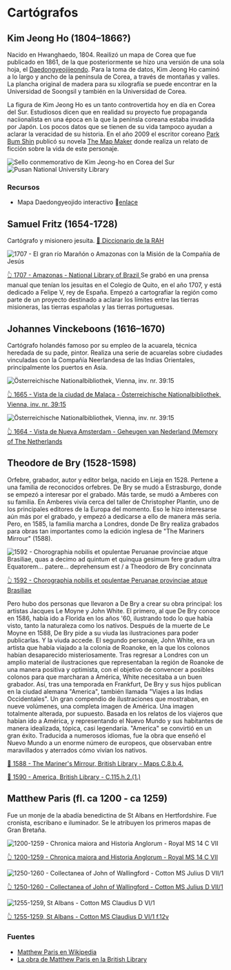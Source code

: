# Cartógrafos

## Kim Jeong Ho (1804–1866?)

Nacido en Hwanghaedo, 1804. Reailizó un mapa de Corea que fue publicado en 1861, de la que posteriormente se hizo una versión de una sola hoja, el [Daedongyeojijeondo](https://en.wikipedia.org/wiki/Daedongyeojido). Para la toma de datos, Kim Jeong Ho caminó a lo largo y ancho de la península de Corea, a través de montañas y valles. La plancha original de madera para su xilografía se puede encontrar en la Universidad de Soongsil y también en la Universidad de Corea.

La figura de Kim Jeong Ho es un tanto controvertida hoy en día en Corea del Sur. Estudiosos dicen que en realidad su proyecto fue propaganda naciionalista en una época en la que la penínsla coreana estaba invadida por Japón. Los pocos datos que se tienen de su vida tampoco ayudan a aclarar la veracidad de su historia. En el año 2009 el escritor coreano [Park Bum Shin](https://es.wikipedia.org/wiki/Park_Bumsin) publicó su novela [The Map Maker](https://koreanliteraturenow.com/fiction/reviews/park-bum-shin-geographer-who-pulled-miracle-map-maker-park-bum-shin) donde realiza un relato de ficción sobre la vida de este personaje.

![Sello conmemorativo de Kim Jeong-ho en Corea del Sur](img/Jeong-ho-sello.jpg)
![Pusan National University Library](img/Jeong-ho-mapa.jpg)

### Recursos

* Mapa Daedongyeojido interactivo 🔗[enlace](http://kostma.aks.ac.kr/e-map/mapSearch_AN.aspx?lang=ko&mType=anciNm&sType=anSearch&sWord=)



## Samuel Fritz (1654-1728)

Cartógrafo y misionero jesuita. [📕 Diccionario de la RAH](http://dbe.rah.es/biografias/17895/samuel-fritz)

![1707 - El gran río Marañón o Amazonas con la Misión de la Compañía de Jesús](img/fritz-amazonas.jpg)

[👆 1707 - Amazonas - National Library of Brazil ](https://www.wdl.org/es/item/1137/) Se grabó en una prensa manual que tenían los jesuitas en el Colegio de Quito, en el año 1707, y está dedicado a Felipe V, rey de España. Empezó a cartografiar la región como parte de un proyecto destinado a aclarar los límites entre las tierras misioneras, las tierras españolas y las tierras portuguesas. 


## Johannes Vinckeboons  (1616–1670)

Cartógrafo holandés famoso por su empleo de la acuarela, técnica heredada de su pade, pintor. Realiza una serie de acuarelas sobre ciudades vinculadas con la Compañía Neerlandesa de las Indias Orientales, principalmente los puertos en Asia.

![Österreichische Nationalbibliothek, Vienna, inv. nr. 39:15](img/1665-Malakka-Vingboons.jpg)

[👆 1665 - Vista de la ciudad de Malaca - Österreichische Nationalbibliothek, Vienna, inv. nr. 39:15 ](https://ca.m.wikipedia.org/wiki/Fitxer:AMH-6156-NA_Map_of_the_city_of_Malakka.jpg)

![Österreichische Nationalbibliothek, Vienna, inv. nr. 39:15](img/1664-NewAmsterdam-Vingboons.jpg)

[👆 1664 - Vista de Nueva Amsterdam - Geheugen van Nederland (Memory of The Netherlands ](https://commons.wikimedia.org/wiki/File:GezichtOpNieuwAmsterdam.jpg)

## Theodore de Bry (1528-1598)

Orfebre, grabador, autor y editor belga, nacido en Lieja en 1528. Pertene a una familia de reconocidos orfebres. De Bry se mudó a Estrasburgo, donde se empezó a interesar por el grabado. Más tarde, se mudó a Amberes con su familia. En Amberes vivía cerca del taller de Christopher Plantin, uno de los principales editores de la Europa del momento. Eso le hizo interesarse aún más por el grabado, y empezó a dedicarse a ello de manera más seria. Pero, en 1585, la familia marcha a Londres, donde De Bry realiza grabados para obras tan importantes como la edición inglesa de "The Mariners Mirrour" (1588).

![1592 - Chorographia nobilis et opulentae Peruanae provinciae atque Brasiliae, quas a decimo ad quintum et quinqua gesimum fere gradum ultra Equatorem... patere... deprehensum est / a Theodoro de Bry concinnata](img/bry-america.jpg)

[👆 1592 - Chorographia nobilis et opulentae Peruanae provinciae atque Brasiliae](https://gallica.bnf.fr/ark:/12148/btv1b8446665f)

Pero hubo dos personas que llevaron a De Bry a crear su obra principal: los artistas Jacques Le Moyne y John White. El primero, al que De Bry conoce en 1586, había ido a Florida en los años '60, ilustrando todo lo que había visto, tanto la naturaleza como los nativos. Después de la muerte de Le Moyne en 1588, De Bry pide a su viuda las ilustraciones para poder publicarlas. Y la viuda accede. El segundo personaje, John White, era un artista que había viajado a la colonia de Roanoke, en la que los colonos habían desaparecido misteriosamente. Tras regresar a Londres con un amplio material de ilustraciones que representaban la región de Roanoke de una manera positiva y optimista, con el objetivo de convencer a posibles colonos para que marcharan a América, White necesitaba a un buen grabador. Así, tras una temporada en Frankfurt, De Bry y sus hijos publican en la ciudad alemana "America", también llamada "Viajes a las Indias Occidentales". Un gran compendio de ilustraciones que mostraban, en nueve volúmenes, una completa imagen de América. Una imagen totalmente alterada, por supuesto. Basada en los relatos de los viajeros que habían ido a América, y representando el Nuevo Mundo y sus habitantes de manera idealizada, tópica, casi legendaria. "America" se convirtió en un gran éxito. Traducida a numerosos idiomas, fue la obra que enseñó el Nuevo Mundo a un enorme número de europeos, que observaban entre maravillados y aterrados cómo vivían los nativos.

[🔗 1588 - The Mariner's Mirrour, British Library - Maps C.8.b.4. ](https://www.bl.uk/collection-items/the-mariners-mirrour-1588)

[🔗 1590 - America, British Library - C.115.h.2.(1.) ](https://www.bl.uk/collection-items/engravings-of-native-americans-and-europeans-in-de-brys-america)

## Matthew Paris (fl. ca 1200 - ca 1259)

Fue un monje de la abadía benedictina de St Albans en Hertfordshire. Fue cronista, escribano e iluminador. Se le atribuyen los primeros mapas de Gran Bretaña.

![1200-1259 -  Chronica maiora and Historia Anglorum - Royal MS 14 C VII](img/matthewparis-england.jpg)

[👆 1200-1259 -  Chronica maiora and Historia Anglorum - Royal MS 14 C VII](https://www.bl.uk/manuscripts/Viewer.aspx?ref=royal_ms_14_c_vii_f001v)

![1250-1260 -  Collectanea of John of Wallingford - Cotton MS Julius D VII/1](img/matthewparis-england2.jpg)

[👆 1250-1260 -  Collectanea of John of Wallingford - Cotton MS Julius D VII/1](https://www.bl.uk/manuscripts/Viewer.aspx?ref=cotton_ms_julius_d_vii!1_f001r)

![1255-1259, St Albans - Cotton MS Claudius D VI/1](img/matthewparis-england3.jpg)

[👆 1255-1259, St Albans - Cotton MS Claudius D VI/1 f.12v](https://www.bl.uk/manuscripts/Viewer.aspx?ref=cotton_ms_claudius_d_vi!1_f012r)

### Fuentes

* [Matthew Paris en Wikipedia](https://en.wikipedia.org/wiki/Matthew_Paris)
* [La obra de Matthew Paris en la British Library](https://blogs.bl.uk/digitisedmanuscripts/2020/07/the-maps-of-matthew-paris.html)